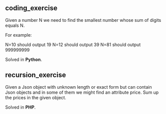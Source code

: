 ## coding_exercise

Given a number N we need to find the smallest number whose sum of digits equals N.

For example: 

N=10 should output 19
N=12 should output 39
N=81 should output 999999999

Solved in **Python**.

## recursion_exercise

Given a Json object with unknown length or exact form but can contain Json objects and in some of them we might find an attribute price.
Sum up the prices in the given object.

Solved in **PHP**.
